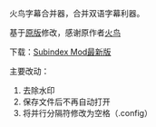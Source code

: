 火鸟字幕合并器，合并双语字幕利器。

基于[原版](http://code.google.com/p/subindex/)修改，感谢原作者[火鸟](http://blog.csdn.net/redbirdli)

下载：[Subindex Mod最新版](https://subindex-mod.googlecode.com/svn/trunk/Subind_CNS.zip)

主要改动：

  1. 去除水印
  1. 保存文件后不再自动打开
  1. 将并行分隔符修改为空格（.config）